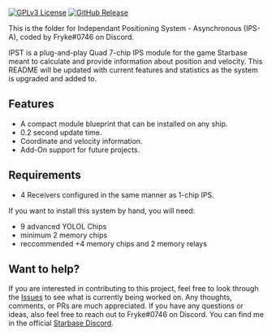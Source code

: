 [![GPLv3 License](https://img.shields.io/static/v1?label=Licence&message=GPL%20v3&color=green)](https://opensource.org/licenses/) [![GitHub Release](https://img.shields.io/static/v1?label=Version&message=0.0.0&color=blue)]()

This is the folder for Independant Positioning System - Asynchronous (IPS-A), coded by Fryke#0746 on Discord.

IPST is a plug-and-play Quad 7-chip IPS module for the game Starbase meant to calculate and provide information about position and velocity. This README will be updated with current features and statistics as the system is upgraded and added to.

## Features

- A compact module blueprint that can be installed on any ship.
- 0.2 second update time.
- Coordinate and velocity information.
- Add-On support for future projects.

## Requirements

- 4 Receivers configured in the same manner as 1-chip IPS.

If you want to install this system by hand, you will need:

- 9 advanced YOLOL Chips
- minimum 2 memory chips
- reccommended +4 memory chips and 2 memory relays

## Want to help?

If you are interested in contributing to this project, feel free to look through the [Issues](https://github.com/Tmktahu/IPS/issues) to see what is currently being worked on. Any thoughts, comments, or PRs are much appreciated. If you have any questions or ideas, also feel free to reach out to Fryke#0746 on Discord. You can find me in the official [Starbase Discord](https://discord.com/invite/starbase).

